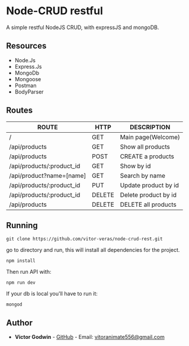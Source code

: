 # Node-CRUD restful
A simple restful NodeJS CRUD, with expressJS and mongoDB.

## Resources

- Node.Js
- Express.Js
- MongoDb
- Mongoose
- Postman
- BodyParser

## Routes

| ROUTE                     | HTTP   | DESCRIPTION          | 
|---------------------------|--------|----------------------| 
| /                         | GET    | Main page(Welcome)   | 
| /api/products             | GET    | Show all products    | 
| /api/products             | POST   | CREATE a  products   |
| /api/products/:product_id | GET    | Show by id           | 
| /api/product?name=[name]  | GET    | Search by name       | 
| /api/products/:product_id | PUT    | Update product by id |    
| /api/products/:product_id | DELETE | Delete product by id |
| /api/products             | DELETE | DELETE all products  |


## Running

```
git clone https://github.com/vitor-veras/node-crud-rest.git
```
 go to directory and run, this will install all dependencies for the project.
```
npm install
```
Then run API with:
```
npm run dev
```

If your db is local you'll have to run it:
```
mongod
```


## Author

* **Victor Godwin** - [GitHub](https://github.com/vitor-veras) - Email: vitoranimate556@gmail.com
